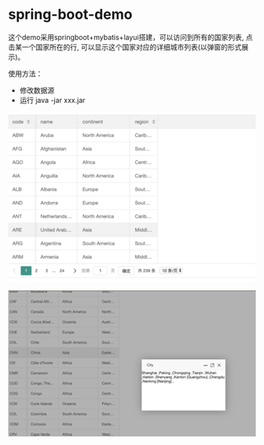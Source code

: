 # spring-boot-demo

这个demo采用springboot+mybatis+layui搭建，可以访问到所有的国家列表, 点击某一个国家所在的行, 可以显示这个国家对应的详细城市列表(以弹窗的形式展示)。

使用方法：

* 修改数据源
* 运行 java -jar xxx.jar 

![avatar](/static/1.png)

![avatar](/static/2.png)
